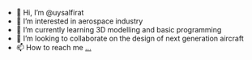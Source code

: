 - 👋 Hi, I’m @uysalfirat
- 👀 I’m interested in aerospace industry
- 🌱 I’m currently learning 3D modelling and basic programming
- 💞️ I’m looking to collaborate on the design of next generation aircraft
- 📫 How to reach me [...](https://www.linkedin.com/in/firatalimcesuruysal23/)

<!---
uysalfirat/uysalfirat is a ✨ special ✨ repository because its `README.md` (this file) appears on your GitHub profile.
You can click the Preview link to take a look at your changes.
--->

